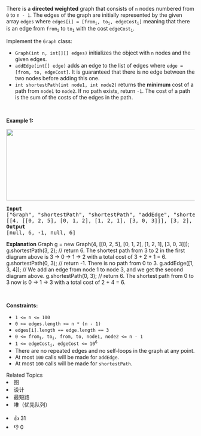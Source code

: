 <p>There is a <strong>directed weighted</strong> graph that consists of <code>n</code> nodes numbered from <code>0</code> to <code>n - 1</code>. The edges of the graph are initially represented by the given array <code>edges</code> where <code>edges[i] = [from<sub>i</sub>, to<sub>i</sub>, edgeCost<sub>i</sub>]</code> meaning that there is an edge from <code>from<sub>i</sub></code> to <code>to<sub>i</sub></code> with the cost <code>edgeCost<sub>i</sub></code>.</p>

<p>Implement the <code>Graph</code> class:</p>

<ul> 
 <li><code>Graph(int n, int[][] edges)</code> initializes the object with <code>n</code> nodes and the given edges.</li> 
 <li><code>addEdge(int[] edge)</code> adds an edge to the list of edges where <code>edge = [from, to, edgeCost]</code>. It is guaranteed that there is no edge between the two nodes before adding this one.</li> 
 <li><code>int shortestPath(int node1, int node2)</code> returns the <strong>minimum</strong> cost of a path from <code>node1</code> to <code>node2</code>. If no path exists, return <code>-1</code>. The cost of a path is the sum of the costs of the edges in the path.</li> 
</ul>

<p>&nbsp;</p> 
<p><strong class="example">Example 1:</strong></p> 
<img alt="" src="https://assets.leetcode.com/uploads/2023/01/11/graph3drawio-2.png" style="width: 621px; height: 191px;" /> 
<pre>
<strong>Input</strong>
["Graph", "shortestPath", "shortestPath", "addEdge", "shortestPath"]
[[4, [[0, 2, 5], [0, 1, 2], [1, 2, 1], [3, 0, 3]]], [3, 2], [0, 3], [[1, 3, 4]], [0, 3]]
<strong>Output</strong>
[null, 6, -1, null, 6]
</pre>

<strong>Explanation</strong>
Graph g = new Graph(4, [[0, 2, 5], [0, 1, 2], [1, 2, 1], [3, 0, 3]]);
g.shortestPath(3, 2); // return 6. The shortest path from 3 to 2 in the first diagram above is 3 -&gt; 0 -&gt; 1 -&gt; 2 with a total cost of 3 + 2 + 1 = 6.
g.shortestPath(0, 3); // return -1. There is no path from 0 to 3.
g.addEdge([1, 3, 4]); // We add an edge from node 1 to node 3, and we get the second diagram above.
g.shortestPath(0, 3); // return 6. The shortest path from 0 to 3 now is 0 -&gt; 1 -&gt; 3 with a total cost of 2 + 4 = 6.
</pre>

<p>&nbsp;</p> 
<p><strong>Constraints:</strong></p>

<ul> 
 <li><code>1 &lt;= n &lt;= 100</code></li> 
 <li><code>0 &lt;= edges.length &lt;= n * (n - 1)</code></li> 
 <li><code>edges[i].length == edge.length == 3</code></li> 
 <li><code>0 &lt;= from<sub>i</sub>, to<sub>i</sub>, from, to, node1, node2 &lt;= n - 1</code></li> 
 <li><code>1 &lt;= edgeCost<sub>i</sub>, edgeCost &lt;= 10<sup>6</sup></code></li> 
 <li>There are no repeated edges and no self-loops in the graph at any point.</li> 
 <li>At most <code>100</code> calls will be made for <code>addEdge</code>.</li> 
 <li>At most <code>100</code> calls will be made for <code>shortestPath</code>.</li> 
</ul>

<div><div>Related Topics</div><div><li>图</li><li>设计</li><li>最短路</li><li>堆（优先队列）</li></div></div><br><div><li>👍 31</li><li>👎 0</li></div>